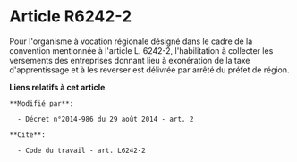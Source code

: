 # Article R6242-2

Pour l'organisme à vocation régionale désigné dans le cadre de la convention mentionnée à l'article L. 6242-2, l'habilitation
à collecter les versements des entreprises donnant lieu à exonération de la taxe d'apprentissage et à les reverser est
délivrée par arrêté du préfet de région.

**Liens relatifs à cet article**

	**Modifié par**:

	  - Décret n°2014-986 du 29 août 2014 - art. 2

	**Cite**:

	  - Code du travail - art. L6242-2

